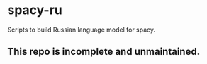 # spacy-ru
Scripts to build Russian language model for spacy.

## This repo is incomplete and unmaintained.
